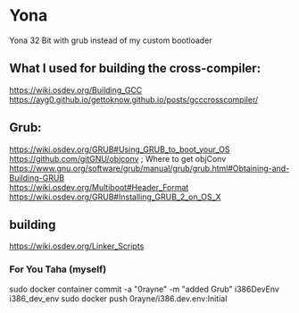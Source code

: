 # Yona
Yona 32 Bit with grub instead of my custom bootloader
## What I used for building the cross-compiler:
https://wiki.osdev.org/Building_GCC  
https://ayg0.github.io/gettoknow.github.io/posts/gcccrosscompiler/
## Grub:
https://wiki.osdev.org/GRUB#Using_GRUB_to_boot_your_OS  
https://github.com/gitGNU/objconv ; Where to get objConv  
https://www.gnu.org/software/grub/manual/grub/grub.html#Obtaining-and-Building-GRUB  
https://wiki.osdev.org/Multiboot#Header_Format  
https://wiki.osdev.org/GRUB#Installing_GRUB_2_on_OS_X
## building
https://wiki.osdev.org/Linker_Scripts


### For You Taha (myself)
sudo docker container commit -a "0rayne" -m "added Grub" i386DevEnv i386_dev_env 
sudo docker push 0rayne/i386.dev.env:Initial